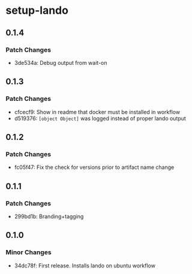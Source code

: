 # setup-lando

## 0.1.4

### Patch Changes

- 3de534a: Debug output from wait-on

## 0.1.3

### Patch Changes

- cfcecf9: Show in readme that docker must be installed in workflow
- d519376: `[object Object]` was logged instead of proper lando output

## 0.1.2

### Patch Changes

- fc05f47: Fix the check for versions prior to artifact name change

## 0.1.1

### Patch Changes

- 299bd1b: Branding+tagging

## 0.1.0

### Minor Changes

- 34dc78f: First release. Installs lando on ubuntu workflow
